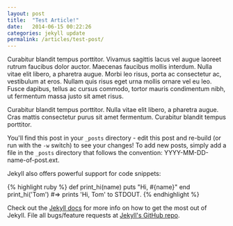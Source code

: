 ```yaml
---
layout: post
title:  "Test Article!"
date:   2014-06-15 00:22:26
categories: jekyll update
permalink: /articles/test-post/
---
```


Curabitur blandit tempus porttitor. Vivamus sagittis lacus vel augue laoreet rutrum faucibus dolor auctor. Maecenas faucibus mollis interdum. Nulla vitae elit libero, a pharetra augue. Morbi leo risus, porta ac consectetur ac, vestibulum at eros. Nullam quis risus eget urna mollis ornare vel eu leo. Fusce dapibus, tellus ac cursus commodo, tortor mauris condimentum nibh, ut fermentum massa justo sit amet risus.

Curabitur blandit tempus porttitor. Nulla vitae elit libero, a pharetra augue. Cras mattis consectetur purus sit amet fermentum. Curabitur blandit tempus porttitor.

You'll find this post in your `_posts` directory - edit this post and re-build (or run with the `-w` switch) to see your changes!
To add new posts, simply add a file in the `_posts` directory that follows the convention: YYYY-MM-DD-name-of-post.ext.

Jekyll also offers powerful support for code snippets:

{% highlight ruby %}
def print_hi(name)
  puts "Hi, #{name}"
end
print_hi('Tom')
#=> prints 'Hi, Tom' to STDOUT.
{% endhighlight %}

Check out the [Jekyll docs][jekyll] for more info on how to get the most out of Jekyll. File all bugs/feature requests at [Jekyll's GitHub repo][jekyll-gh].

[jekyll-gh]: https://github.com/jekyll/jekyll
[jekyll]:    http://jekyllrb.com
